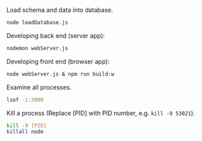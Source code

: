 Load schema and data into database.
```bash
node loadDatabase.js
```

Developing back end (server app):
```bash
nodemon webServer.js
```

Developing front end (browser app):
```bash
node webServer.js & npm run build:w
```

Examine all processes.
```bash
lsof -i:3000
```

Kill a process (Replace [PID] with PID number, e.g. `kill -9 53021`).
```bash
kill -9 [PID]
killall node
```
